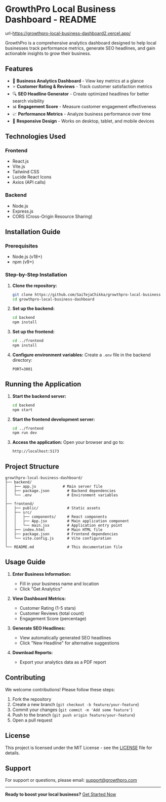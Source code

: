 # GrowthPro Local Business Dashboard - README
url-https://growthpro-local-business-dashboard2.vercel.app/


GrowthPro is a comprehensive analytics dashboard designed to help local businesses track performance metrics, generate SEO headlines, and gain actionable insights to grow their business.

## Features

- 🚀 **Business Analytics Dashboard** - View key metrics at a glance
- ⭐ **Customer Rating & Reviews** - Track customer satisfaction metrics
- 🔍 **SEO Headline Generator** - Create optimized headlines for better search visibility
- 📊 **Engagement Score** - Measure customer engagement effectiveness
- 📈 **Performance Metrics** - Analyze business performance over time
- 📱 **Responsive Design** - Works on desktop, tablet, and mobile devices

## Technologies Used

### Frontend
- React.js
- Vite.js
- Tailwind CSS
- Lucide React Icons
- Axios (API calls)

### Backend
- Node.js
- Express.js
- CORS (Cross-Origin Resource Sharing)

## Installation Guide

### Prerequisites
- Node.js (v18+)
- npm (v9+)

### Step-by-Step Installation

1. **Clone the repository:**
   ```bash
   git clone https://github.com/SaiTejaChikka/growthpro-local-business-dashboard2.git
   cd growthpro-local-business-dashboard
   ```

2. **Set up the backend:**
   ```bash
   cd backend
   npm install
   ```

3. **Set up the frontend:**
   ```bash
   cd ../frontend
   npm install
   ```

4. **Configure environment variables:**
   Create a `.env` file in the backend directory:
   ```
   PORT=3001
   ```

## Running the Application

1. **Start the backend server:**
   ```bash
   cd backend
   npm start
   ```

2. **Start the frontend development server:**
   ```bash
   cd ../frontend
   npm run dev
   ```

3. **Access the application:**
   Open your browser and go to:
   ```
   http://localhost:5173
   ```

## Project Structure

```
growthpro-local-business-dashboard/
├── backend/
│   ├── app.js            # Main server file
│   ├── package.json        # Backend dependencies
│   └── .env                # Environment variables
│
├── frontend/
│   ├── public/             # Static assets
│   ├── src/
│   │   ├── components/     # React components
│   │   ├── App.jsx         # Main application component
│   │   └── main.jsx        # Application entry point
│   ├── index.html          # Main HTML file
│   ├── package.json        # Frontend dependencies
│   └── vite.config.js      # Vite configuration
│
└── README.md               # This documentation file
```

## Usage Guide

1. **Enter Business Information:**
   - Fill in your business name and location
   - Click "Get Analytics"

2. **View Dashboard Metrics:**
   - Customer Rating (1-5 stars)
   - Customer Reviews (total count)
   - Engagement Score (percentage)

3. **Generate SEO Headlines:**
   - View automatically generated SEO headlines
   - Click "New Headline" for alternative suggestions

4. **Download Reports:**
   - Export your analytics data as a PDF report

## Contributing

We welcome contributions! Please follow these steps:

1. Fork the repository
2. Create a new branch (`git checkout -b feature/your-feature`)
3. Commit your changes (`git commit -m 'Add some feature'`)
4. Push to the branch (`git push origin feature/your-feature`)
5. Open a pull request

## License

This project is licensed under the MIT License - see the [LICENSE](LICENSE) file for details.

## Support

For support or questions, please email: support@growthpro.com

---

**Ready to boost your local business?** [Get Started Now](#installation-guide)
